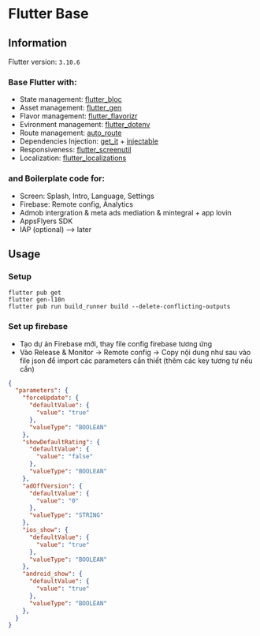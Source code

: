 # Flutter Base

## Information

Flutter version: `3.10.6`

### Base Flutter with:

- State management: [flutter_bloc](https://pub.dev/packages/flutter_bloc)
- Asset management: [flutter_gen](https://pub.dev/packages/flutter_gen)
- Flavor management: [flutter_flavorizr](https://pub.dev/packages/flutter_flavorizr)
- Evironment management: [flutter_dotenv](https://pub.dev/packages/flutter_dotenv)
- Route management: [auto_route](https://pub.dev/packages/auto_route)
- Dependencies
  Injection: [get_it](https://pub.dev/packages/get_it) + [injectable](https://pub.dev/packages/injectable)
- Responsiveness: [flutter_screenutil](https://pub.dev/packages/flutter_screenutil)
- Localization: [flutter_localizations](https://docs.flutter.dev/ui/accessibility-and-localization/internationalization)

### and Boilerplate code for:

- Screen: Splash, Intro, Language, Settings
- Firebase: Remote config, Analytics
- Admob intergration & meta ads mediation & mintegral + app lovin
- AppsFlyers SDK
- IAP (optional) --> later

## Usage

### Setup

```console
flutter pub get
flutter gen-l10n
flutter pub run build_runner build --delete-conflicting-outputs
```

### Set up firebase

- Tạo dự án Firebase mới, thay file config firebase tương ứng
- Vào Release & Monitor -> Remote config -> Copy nội dung như sau vào file json để import các parameters cần thiết (thêm các key tương tự nếu cần)
```json
{
  "parameters": {
    "forceUpdate": {
      "defaultValue": {
        "value": "true"
      },
      "valueType": "BOOLEAN"
    },
    "showDefaultRating": {
      "defaultValue": {
        "value": "false"
      },
      "valueType": "BOOLEAN"
    },
    "adOffVersion": {
      "defaultValue": {
        "value": "0"
      },
      "valueType": "STRING"
    },
    "ios_show": {
      "defaultValue": {
        "value": "true"
      },
      "valueType": "BOOLEAN"
    },
    "android_show": {
      "defaultValue": {
        "value": "true"
      },
      "valueType": "BOOLEAN"
    },
  }
}
```
